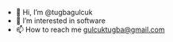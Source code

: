 - 👋 Hi, I’m @tugbagulcuk
- 👀 I’m interested in software 
- 📫 How to reach me gulcuktugba@gmail.com

<!---
tugbagulcuk/tugbagulcuk is a ✨ special ✨ repository because its `README.md` (this file) appears on your GitHub profile.
You can click the Preview link to take a look at your changes.
--->
